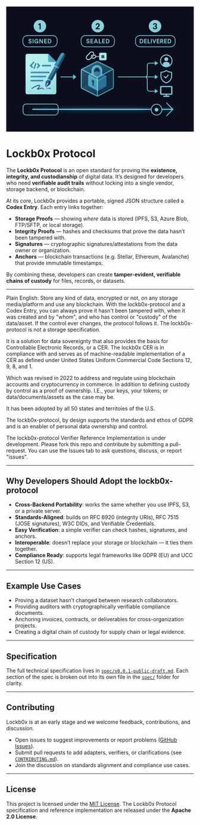 ![Lockb0x Protocol](signed-sealed-delivered.png)

# Lockb0x Protocol

The **Lockb0x Protocol** is an open standard for proving the **existence, integrity, and custodianship** of digital data.
It’s designed for developers who need **verifiable audit trails** without locking into a single vendor, storage backend, or blockchain.

At its core, Lockb0x provides a portable, signed JSON structure called a **Codex Entry**.
Each entry links together:

- **Storage Proofs** — showing _where_ data is stored (IPFS, S3, Azure Blob, FTP/SFTP, or local storage).
- **Integrity Proofs** — hashes and checksums that prove the data hasn’t been tampered with.
- **Signatures** — cryptographic signatures/attestations from the data owner or organization.
- **Anchors** — blockchain transactions (e.g. Stellar, Ethereum, Avalanche) that provide immutable timestamps.

By combining these, developers can create **tamper-evident, verifiable chains of custody** for files, records, or datasets.

---

Plain English: Store any kind of data, encrypted or not, on any storage media/platform and use any blockchain. With the lockb0x-protocol and a Codex Entry, you can always prove it hasn't been tampered with, when it was created and by "whom", and who has control or "custody" of the data/asset. If the control ever changes, the protocol follows it. The lockb0x-protocol is not a storage specification.

It is a solution for data sovereignty that also provides the basis for Controllable Electronic Records, or a CER.
The lockb0x CER is in compliance with and serves as of machine-readable implementation of a CER as defined under United States Uniform Commercial Code Sections 12, 9, 8, and 1.

Which was revised in 2022 to address and regulate using blockchain accounts and cryptocurrency in commerce. In addition to defining custody by control as a proof of ownership. I.E., your keys, your tokens; or data/documents/assets as the case may be.

It has been adopted by all 50 states and territoies of the U.S.

The lockb0x-protocol, by design supports the standards and ethos of GDPR and is an enabler of personal data ownership and
control.

The lockb0x-protocol Verifier Reference Implementation is under development.
Please fork this repo and contribute by submitting a pull-request.
You can use the Issues tab to ask questions, discuss, or report "issues".

---

## Why Developers Should Adopt the lockb0x-protocol

- **Cross-Backend Portability**: works the same whether you use IPFS, S3, or a private server.
- **Standards-Aligned**: builds on RFC 6920 (integrity URIs), RFC 7515 (JOSE signatures), W3C DIDs, and Verifiable Credentials.
- **Easy Verification**: a simple verifier can check hashes, signatures, and anchors.
- **Interoperable**: doesn’t replace your storage or blockchain — it ties them together.
- **Compliance Ready**: supports legal frameworks like GDPR (EU) and UCC Section 12 (US).

---

## Example Use Cases

- Proving a dataset hasn’t changed between research collaborators.
- Providing auditors with cryptographically verifiable compliance documents.
- Anchoring invoices, contracts, or deliverables for cross-organization projects.
- Creating a digital chain of custody for supply chain or legal evidence.

---

## Specification

The full technical specification lives in [`spec/v0.0.1-public-draft.md`](spec/v0.0.1-public-draft.md).
Each section of the spec is broken out into its own file in the [`spec/`](spec/) folder for clarity.

---

## Contributing

Lockb0x is at an early stage and we welcome feedback, contributions, and discussion.

- Open issues to suggest improvements or report problems ([GitHub Issues](https://github.com/lockb0x-llc/lockb0x-protocol/issues)).
- Submit pull requests to add adapters, verifiers, or clarifications (see [`CONTRIBUTING.md`](CONTRIBUTING.md)).
- Join the discussion on standards alignment and compliance use cases.

---

## License

This project is licensed under the [MIT License](LICENSE). The Lockb0x Protocol specification and reference implementation are released under the **Apache 2.0 License**.
